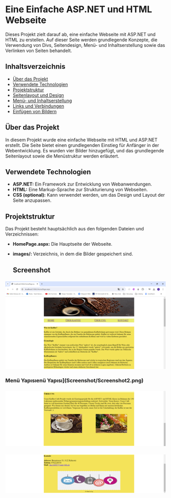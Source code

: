 # Eine Einfache ASP.NET und HTML Webseite

Dieses Projekt zielt darauf ab, eine einfache Webseite mit ASP.NET und HTML zu erstellen. Auf dieser Seite werden grundlegende Konzepte, die Verwendung von Divs, Seitendesign, Menü- und Inhaltserstellung sowie das Verlinken von Seiten behandelt.

## Inhaltsverzeichnis

- [Über das Projekt](#über-das-projekt)
- [Verwendete Technologien](#verwendete-technologien)
- [Projektstruktur](#projektstruktur)
- [Seitenlayout und Design](#seitenlayout-und-design)
- [Menü- und Inhaltserstellung](#menü-und-inhaltserstellung)
- [Links und Verbindungen](#links-und-verbindungen)
- [Einfügen von Bildern](#einfügen-von-bildern)

## Über das Projekt

In diesem Projekt wurde eine einfache Webseite mit HTML und ASP.NET erstellt. Die Seite bietet einen grundlegenden Einstieg für Anfänger in der Webentwicklung. Es wurden vier Bilder hinzugefügt, und das grundlegende Seitenlayout sowie die Menüstruktur werden erläutert.

## Verwendete Technologien

- **ASP.NET:** Ein Framework zur Entwicklung von Webanwendungen.
- **HTML:** Eine Markup-Sprache zur Strukturierung von Webseiten.
- **CSS (optional):** Kann verwendet werden, um das Design und Layout der Seite anzupassen.

## Projektstruktur

Das Projekt besteht hauptsächlich aus den folgenden Dateien und Verzeichnissen:

- **HomePage.aspx:** Die Hauptseite der Webseite.
- **images/:** Verzeichnis, in dem die Bilder gespeichert sind.

  ## Screenshot
  ###
![Ana Sayfa](Screenshot/Screenshot1.png)

### Menü Yapısıenü Yapısı](Screenshot/Screenshot2.png)

###
![İçerik Bölümü](Screenshot/Screenshot3.png)

###
![İçerik Bölümü](Screenshot/Screenshot4.png)
  
